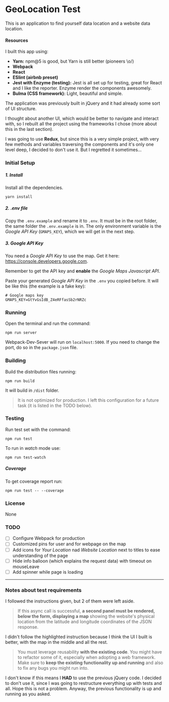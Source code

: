 # GeoLocation Test

This is an application to find yourself data location and a website data location.

#### Resources
I built this app using:

- **Yarn:** npm@5 is good, but Yarn is still better (pioneers \\o/)
- **Webpack**
- **React**
- **ESlint (airbnb preset)**
- **Jest with Enzyme (testing):** Jest is all set up for testing, great for React and I like the reporter. Enzyme render the components awesomely.
- **Bulma (CSS framework):** Light, beautiful and simple.

The application was previously built in jQuery and it had already some sort of UI structure.

I thought about another UI, which would be better to navigate and interact with, so I rebuilt all the project using the frameworks I chose (more about this in the last section).

I was going to use **Redux**, but since this is a very simple project, with very few methods and variables traversing the components and it's only one level deep, I decided to don't use it. But I regretted it sometimes...

### Initial Setup

##### 1. Install
Install all the dependencies.

    yarn install

##### 2. .env file
Copy the `.env.example` and rename it to `.env`. It must be in the root folder, the same folder the `.env.example` is in. The only environment variable is the *Google API Key* (`GMAPS_KEY`), which we will get in the next step.

##### 3. Google API Key
You need a *Google API Key* to use the map. Get it here: https://console.developers.google.com.

Remember to get the API key and **enable** the *Google Maps Javascript API*.

Paste your generated *Google API Key* in the `.env` you copied before. It will be like this (the example is a fake key):

````
# Google maps key
GMAPS_KEY=GtYvGsIdB_Z4eRFfasSb2rNRZc
````

### Running
Open the terminal and run the command:

    npm run server

Webpack-Dev-Sever will run on `localhost:5000`. If you need to change the port, do so in the `package.json` file.

### Building
Build the distribution files running:

    npm run build

It will build in `/dist` folder.

> It is not optimized for production. I left this configuration for a future task (it is listed in the TODO below).

### Testing
Run test set with the command:

    npm run test

To run in *watch* mode use:

    npm run test-watch

##### Coverage
To get coverage report run:

    npm run test -- --coverage



### License
None

### TODO
- [ ] Configure Webpack for production
- [ ] Customized pins for user and for webpage on the map
- [ ] Add icons for *Your Location* nad *Website Location* next to <LocationData /> titles to ease understanding of the page
- [ ] Hide info balloon (which explains the request data) with timeout on mouseLeave
- [ ] Add spinner while page is loading

----

### Notes about test requirements

I followed the instructions given, but 2 of them were left aside.

> If this async call is successful, **a second panel must be rendered, below the form, displaying a map** showing the website's physical location from the latitude and longitude coordinates of the JSON response.

I didn't follow the highlighted instruction because I think the UI I built is better, with the map in the middle and all the rest.

> You must leverage reusability **with the existing code**. You might have to refactor some of it, especially when adopting a web framework. Make sure to **keep the existing functionality up and running** and also to fix any bugs you might run into.

I don't know if this means I **HAD** to use the previous jQuery code. I decided to don't use it, since I was going to restructure everything up with tests and all. Hope this is not a problem. Anyway, the previous functionality is up and running as you asked.
